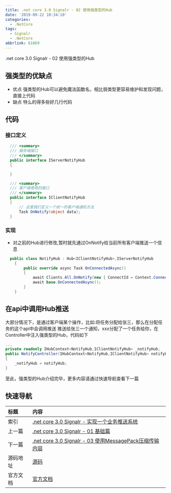 ```yaml
---
title: .net core 3.0 Signalr - 02 使用强类型的Hub
date: '2019-09-22 10:34:10'
categories:
  - .NetCore
tags:
  - Signalr
  - .NetCore
abbrlink: 61069
---
```


.net core 3.0 Signalr - 02 使用强类型的Hub
<!-- more -->

## 强类型的优缺点
- 优点
强类型的Hub可以避免魔法函数名，相比弱类型更容易维护和发现问题，直接上代码
- 缺点
特么的得多些好几行代码

## 代码

### 接口定义
  ``` C#
    /// <summary>
    /// 服务端接口
    /// </summary>
    public interface IServerNotifyHub
    {

    }

    /// <summary>
    /// 客户端使用的接口
    /// </summary>
    public interface IClientNotifyHub
    {
        // 这里我们定义一个统一的客户端通知方法
        Task OnNotify(object data);
    }
  ```
### 实现
- 对之前的Hub进行修改,暂时就先通过OnNotify给当前所有客户端推送一个信息
``` C#
  public class NotifyHub : Hub<IClientNotifyHub>,IServerNotifyHub
    {
        public override async Task OnConnectedAsync()
        {
            await Clients.All.OnNotify(new { ConnectId = Context.ConnectionId });
            await base.OnConnectedAsync();
        }
    }
  ```
  
## 在api中调用Hub推送
大部分情况下，是通过客户端某个操作，比如:将任务分配给张三，那么在分配任务的这个api中会调用推送 推送给张三一个通知，xxx分配了一个任务给你，在Controller中注入强类型的Hub，代码如下
  ``` C#
  ...
  private readonly IHubContext<NotifyHub,IClientNotifyHub> _notifyHub;
  public NotifyController(IHubContext<NotifyHub,IClientNotifyHub> notifyHub)
  {
      _notifyHub = notifyHub;
  }
  ```

至此，强类型的Hub介绍完毕，更多内容请通过快速导航查看下一篇

## 快速导航

|   标题    |   内容 
|   :---    |   :--- 
|   索引    |   [.net core 3.0 Signalr - 实现一个业务推送系统](/2019/09/20/dotnetcore/signalr/00-introduct/) 
|   上一篇  |   [.net core 3.0 Signalr - 01 基础篇](/2019/09/21/dotnetcore/signalr/01-base/) 
|   下一篇  |   [.net core 3.0 Signalr - 03 使用MessagePack压缩传输内容](/2019/09/29/dotnetcore/signalr/03-message-pack) 
|   源码地址  |   [源码](https://github.com/xiexingen/CTS.Signalr) 
|   官方文档  |   [官方文档](https://docs.microsoft.com/zh-CN/aspnet/core/?view=aspnetcore-3.0) 
